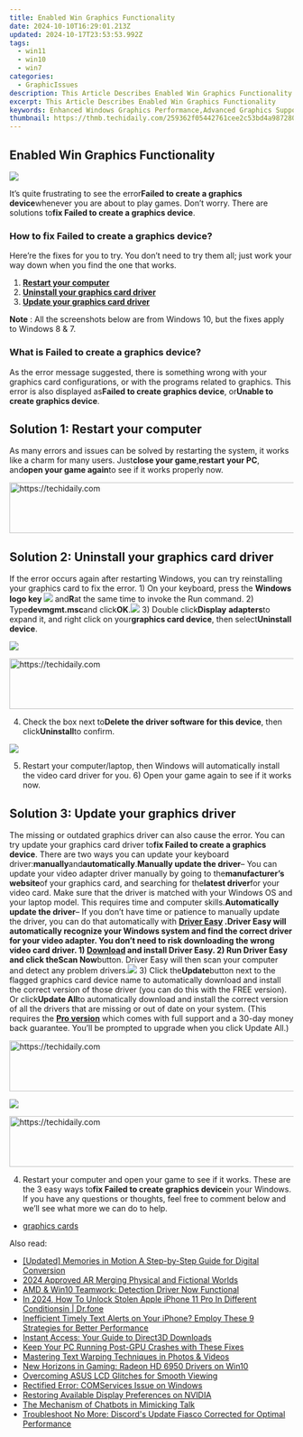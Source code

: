```yaml
---
title: Enabled Win Graphics Functionality
date: 2024-10-10T16:29:01.213Z
updated: 2024-10-17T23:53:53.992Z
tags:
  - win11
  - win10
  - win7
categories:
  - GraphicIssues
description: This Article Describes Enabled Win Graphics Functionality
excerpt: This Article Describes Enabled Win Graphics Functionality
keywords: Enhanced Windows Graphics Performance,Advanced Graphics Support in Windows,Improved Graphics Capability in Windows OS,High-Performance Win Graphics Features,Optimized Graphics Functionality for Windows,Advanced Windows Graphics Technology,State-of-the-Art Windows Graphics Enhancements
thumbnail: https://thmb.techidaily.com/259362f05442761cee2c53bd4a987280fdd7ced53308719769d03bba8108cbbd.png
---
```


## Enabled Win Graphics Functionality

![](https://images.drivereasy.com/wp-content/uploads/2018/03/img_5aa10d09a7144.png)

It’s quite frustrating to see the error**Failed to create a graphics device**whenever you are about to play games. Don’t worry. There are solutions to**fix Failed to create a graphics device**.

### How to fix Failed to create a graphics device?

Here’re the fixes for you to try. You don’t need to try them all; just work your way down when you find the one that works.

1. [**Restart your computer**](#Way1)
2. [**Uninstall your graphics card driver**](#Way2)
3. [**Update your graphics card driver**](#Way3)

**Note** : All the screenshots below are from Windows 10, but the fixes apply to Windows 8 & 7.

### What is Failed to create a graphics device?

As the error message suggested, there is something wrong with your graphics card configurations, or with the programs related to graphics. This error is also displayed as**Failed to create graphics device**, or**Unable to create graphics device**.

## **Solution 1: Restart your computer**

As many errors and issues can be solved by restarting the system, it works like a charm for many users. Just**close your game**,**restart** **your PC**, and**open your game again**to see if it works properly now.

<!-- affiliate ads begin -->
<a href="https://imp.i110150.net/c/5597632/924297/11305" target="_top" id="924297">
  <img src="//a.impactradius-go.com/display-ad/11305-924297" border="0" alt="https://techidaily.com" width="728" height="90"/>
</a>
<img height="0" width="0" src="https://imp.i110150.net/i/5597632/924297/11305" style="position:absolute;visibility:hidden;" border="0" />
<!-- affiliate ads end -->

## **Solution 2: Uninstall your graphics card driver**

If the error occurs again after restarting Windows, you can try reinstalling your graphics card to fix the error. 1) On your keyboard, press the **Windows logo key ![](https://images.drivereasy.com/wp-content/uploads/2017/09/img_59b0b16974940.png)** and**R**at the same time to invoke the Run command. 2) Type**devmgmt.msc**and click**OK**.![](https://images.drivereasy.com/wp-content/uploads/2018/03/img_5aa0d3ef63ef1.png) 3) Double click**Display** **adapters**to expand it, and right click on your**graphics card device**, then select**Uninstall device**.

![](https://images.drivereasy.com/wp-content/uploads/2018/03/img_5aa10a4aacd66.jpg)

<!-- affiliate ads begin -->
<a href="https://appsumo.8odi.net/c/5597632/2151883/7443" target="_top" id="2151883">
  <img src="//a.impactradius-go.com/display-ad/7443-2151883" border="0" alt="https://techidaily.com" width="728" height="90"/>
</a>
<img height="0" width="0" src="https://appsumo.8odi.net/i/5597632/2151883/7443" style="position:absolute;visibility:hidden;" border="0" />
<!-- affiliate ads end -->

4) Check the box next to**Delete the driver software for this device**, then click**Uninstall**to confirm.

![](https://images.drivereasy.com/wp-content/uploads/2018/03/img_5aa10a965966a.png)

5) Restart your computer/laptop, then Windows will automatically install the video card driver for you. 6) Open your game again to see if it works now.

## **Solution 3: Update your graphics driver**

The missing or outdated graphics driver can also cause the error. You can try update your graphics card driver to**fix Failed to create a graphics device**. There are two ways you can update your keyboard driver:**manually**and**automatically**.**Manually update the driver**– You can update your video adapter driver manually by going to the**manufacturer’s website**of your graphics card, and searching for the**latest driver**for your video card. Make sure that the driver is matched with your Windows OS and your laptop model. This requires time and computer skills.**Automatically update the driver**– If you don’t have time or patience to manually update the driver, you can do that automatically with **[Driver Easy](https://tools.techidaily.com/drivereasy/download/) .**Driver Easy will automatically recognize your Windows system and find the correct driver for your video adapter. You don’t need to risk downloading the wrong video card driver. 1) **[Download](https://tools.techidaily.com/drivereasy/download/)** and install Driver Easy. 2) Run Driver Easy and click the**Scan Now**button. Driver Easy will then scan your computer and detect any problem drivers.![](https://images.drivereasy.com/wp-content/uploads/2018/03/img_5aa0d53e5ec14.png) 3) Click the**Update**button next to the flagged graphics card device name to automatically download and install the correct version of those driver (you can do this with the FREE version). Or click**Update All**to automatically download and install the correct version of all the drivers that are missing or out of date on your system. (This requires the **[Pro version](https://tools.techidaily.com/drivereasy/download/)**  which comes with full support and a 30-day money back guarantee. You’ll be prompted to upgrade when you click Update All.)

<!-- affiliate ads begin -->
<a href="https://smilemakers.pxf.io/c/5597632/2123901/26106" target="_top" id="2123901">
  <img src="//a.impactradius-go.com/display-ad/26106-2123901" border="0" alt="https://techidaily.com" width="728" height="90"/>
</a>
<img height="0" width="0" src="https://smilemakers.pxf.io/i/5597632/2123901/26106" style="position:absolute;visibility:hidden;" border="0" />
<!-- affiliate ads end -->

![](https://images.drivereasy.com/wp-content/uploads/2018/03/img_5aa10ea1b4f5e.jpg)

<!-- affiliate ads begin -->
<a href="https://aligracehair.sjv.io/c/5597632/2036486/19272" target="_top" id="2036486">
  <img src="//a.impactradius-go.com/display-ad/19272-2036486" border="0" alt="https://techidaily.com" width="728" height="90"/>
</a>
<img height="0" width="0" src="https://aligracehair.sjv.io/i/5597632/2036486/19272" style="position:absolute;visibility:hidden;" border="0" />
<!-- affiliate ads end -->

4) Restart your computer and open your game to see if it works. These are the 3 easy ways to**fix Failed to create graphics device**in your Windows. If you have any questions or thoughts, feel free to comment below and we’ll see what more we can do to help.

* [graphics cards](https://tools.techidaily.com/drivereasy/download/)

<ins class="adsbygoogle"
     style="display:block"
     data-ad-format="autorelaxed"
     data-ad-client="ca-pub-7571918770474297"
     data-ad-slot="1223367746"></ins>

<ins class="adsbygoogle"
     style="display:block"
     data-ad-client="ca-pub-7571918770474297"
     data-ad-slot="8358498916"
     data-ad-format="auto"
     data-full-width-responsive="true"></ins>

<span class="atpl-alsoreadstyle">Also read:</span>
<div><ul>
<li><a href="https://fox-direct.techidaily.com/updated-memories-in-motion-a-step-by-step-guide-for-digital-conversion/"><u>[Updated] Memories in Motion A Step-by-Step Guide for Digital Conversion</u></a></li>
<li><a href="https://extra-tips.techidaily.com/2024-approved-ar-merging-physical-and-fictional-worlds/"><u>2024 Approved AR Merging Physical and Fictional Worlds</u></a></li>
<li><a href="https://graphic-issues.techidaily.com/amd-and-win10-teamwork-detection-driver-now-functional/"><u>AMD & Win10 Teamwork: Detection Driver Now Functional</u></a></li>
<li><a href="https://iphone-unlock.techidaily.com/in-2024-how-to-unlock-stolen-apple-iphone-11-pro-in-different-conditionsin-drfone-by-drfone-ios/"><u>In 2024, How To Unlock Stolen Apple iPhone 11 Pro In Different Conditionsin | Dr.fone</u></a></li>
<li><a href="https://fox-that.techidaily.com/inefficient-timely-text-alerts-on-your-iphone-employ-these-9-strategies-for-better-performance/"><u>Inefficient Timely Text Alerts on Your iPhone? Employ These 9 Strategies for Better Performance</u></a></li>
<li><a href="https://technical-tips.techidaily.com/instant-access-your-guide-to-direct3d-downloads/"><u>Instant Access: Your Guide to Direct3D Downloads</u></a></li>
<li><a href="https://graphic-issues.techidaily.com/keep-your-pc-running-post-gpu-crashes-with-these-fixes/"><u>Keep Your PC Running Post-GPU Crashes with These Fixes</u></a></li>
<li><a href="https://extra-lessons.techidaily.com/mastering-text-warping-techniques-in-photos-and-videos/"><u>Mastering Text Warping Techniques in Photos & Videos</u></a></li>
<li><a href="https://graphic-issues.techidaily.com/new-horizons-in-gaming-radeon-hd-6950-drivers-on-win10/"><u>New Horizons in Gaming: Radeon HD 6950 Drivers on Win10</u></a></li>
<li><a href="https://graphic-issues.techidaily.com/overcoming-asus-lcd-glitches-for-smooth-viewing/"><u>Overcoming ASUS LCD Glitches for Smooth Viewing</u></a></li>
<li><a href="https://graphic-issues.techidaily.com/rectified-error-comservices-issue-on-windows/"><u>Rectified Error: COMServices Issue on Windows</u></a></li>
<li><a href="https://graphic-issues.techidaily.com/restoring-available-display-preferences-on-nvidia/"><u>Restoring Available Display Preferences on NVIDIA</u></a></li>
<li><a href="https://tech-revival.techidaily.com/the-mechanism-of-chatbots-in-mimicking-talk/"><u>The Mechanism of Chatbots in Mimicking Talk</u></a></li>
<li><a href="https://win-answers.techidaily.com/troubleshoot-no-more-discords-update-fiasco-corrected-for-optimal-performance/"><u>Troubleshoot No More: Discord's Update Fiasco Corrected for Optimal Performance</u></a></li>
</ul></div>

